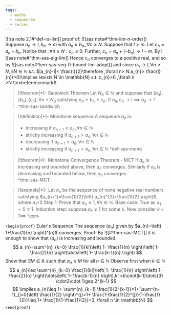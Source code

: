 ```yaml
---
tags:
  - maths
  - sequences
  - series
---
```

![[ra note 2.1#^def-ra-lim]] 
proof of:
![[sas note#^thm-lim-n-order]]
Suppose $a_{n}\to l,b_{n}\to m$ with $a_{n}\leq b_{n}, ,\forall n\geq N$. Suppose that $l>m$. Let $c_{n}=a_{n}-b_{n}$. Notice that $,\forall n\geq N :c_{n}\leq 0$. Further, $c_{n}=a_{n}+(-b_{n})\to l-m$. By 
![[sas note#^thm-sas-alg-lim]]
Hence $c_{n}$ converges to a positive real, and so by 
![[sas note#^lem-sas-seq-0-bound-lim-adopt]]
and since $a_{n}\to l,\forall n\geq N, \exists N \in \mathbb{N}$ s.t. $|a_{n}-l|< \frac{l}{2}\therefore ,\forall n> N:a_{n}> \frac{l}{n}(>0)\implies \exists N \in \mathbb{N} s.t. c_{n}>0 ,\forall n >N.\textreferencemark$
> [!theorem|*]- Sandwich Theorem
> Let $N_{0}\in \mathbb{N}$ and suppose that $(a_{n}),(b_{n}),(c_{n}),\forall n\geq N_{0}$ satisfying $a_{n}\geq b_{n}\geq c_{n}$. If $a_{n},c_{n}\to l\implies b_{n}\to l$
 ^thm-sas-sandwich
 
> [!definition|*]- Monotone sequence
> A sequence $a_{n}$ is: 
> - increasing if $a_{n+1}\geq a_{n},\forall n \in \mathbb{N}$
> - strictly increasing if $a_{n+1}>a_{n},\forall n \in \mathbb{N}$
> - decreasing if $a_{n+1}\leq a_{n},\forall n \in \mathbb{N}$
> - strictly increasing if $a_{n+1}<a_{n},\forall n \in \mathbb{N}$
 ^def-sas-mono

> [!theorem|*]- Monotone Convergence Theorem - MCT
> If $a_{n}$ is increasing and bounded above, then $a_{n}$ converges. Similarly if $a_{n}$ is decreasing and bounded below, then $a_{n}$ converges.  
 ^thm-sas-MCT

> [!example|*]- Let $a_{n}$ be the sequence of none negative real numbers satisfying $a_{n+1}=\frac{1}{2}\left( a_{n}^{2}+\frac{1}{2} \right)$, where $a_{1}$=0
> Step 1: Prove that $a_{n}\leq 1, \forall n \in \mathbb{N}$.
> Base case: True as $a_{1}=0\leq 1$.
> Induction step: suppose $a_{k}\leq 1$ for some k.
> Now consider $k+1\implies$
 ^exm-

`\begin{proof}` Euler's Sequence
The sequence ($a_{n}$) given by $a_{n}=\left( 1+\frac{1}{n} \right)^{n}$ converges. 
Proof: By ![[#^thm-sas-MCT]] it is enough to show that ($a_{n}$) is increasing and bounded.
$$
a_{n}=\sum^{n}_{k=0} \frac{1}{k!}\left( 1- \frac{1}{n} \right)\left( 1- \frac{2}{n} \right)\dots\left( 1- \frac{k-1}{n} \right)
$$
Show that $\exists M\in \mathbb{R}$ such that $a_{n}\leq M$ for all $n \in \mathbb{N}$
Observe first when $k \in \mathbb{N}$$$
a_{n}\leq \sum^{n}_{k=0} \frac{1}{k!}\left( 1- \frac{1}{n} \right)\left( 1- \frac{2}{n} \right)\dots\left( 1- \frac{k-1}{n} \right),k! =k\cdot(k-1)\dots{3} \cdot2\cdot 1\geq 2^{k-1}
$$
$$
\implies a_{n}\leq 1+ \sum^{n}_{k=1} \frac{1}{2^{k-1}}=1+ \sum^{n-1}_{j=0}\left( \frac{1}{2} \right)^{j}=1+ \frac{1-\frac{1}{2}^{j}}{1-\frac{1}{2}}\leq 1+ \frac{1}{1-\frac{1}{2}}=3, \forall n \in \mathbb{N}
$$
`\end{proof}`
